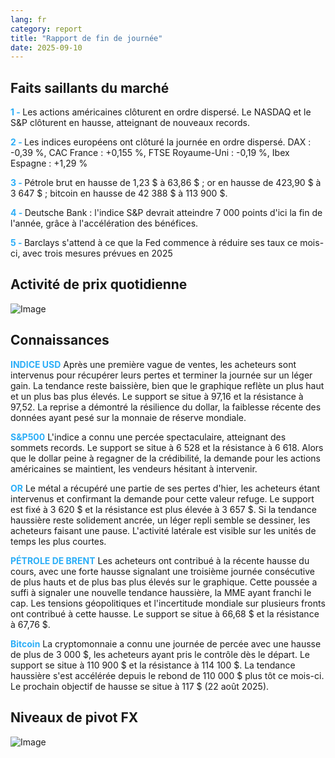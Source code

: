 ```yaml
---
lang: fr
category: report
title: "Rapport de fin de journée"
date: 2025-09-10
---
```



<h2>Faits saillants du marché</h2>
<strong style="color: #2caef7;">1 - </strong> Les actions américaines clôturent en ordre dispersé. Le NASDAQ et le S&P clôturent en hausse, atteignant de nouveaux records.

<strong style="color: #2caef7;">2 - </strong> Les indices européens ont clôturé la journée en ordre dispersé. DAX : -0,39 %, CAC France : +0,155 %, FTSE Royaume-Uni : -0,19 %, Ibex Espagne : +1,29 %

<strong style="color: #2caef7;">3 - </strong> Pétrole brut en hausse de 1,23 $ à 63,86 $ ; or en hausse de 423,90 $ à 3 647 $ ; bitcoin en hausse de 42 388 $ à 113 900 $.

<strong style="color: #2caef7;">4 - </strong> Deutsche Bank : l'indice S&P devrait atteindre 7 000 points d'ici la fin de l'année, grâce à l'accélération des bénéfices.

<strong style="color: #2caef7;">5 - </strong> Barclays s'attend à ce que la Fed commence à réduire ses taux ce mois-ci, avec trois mesures prévues en 2025



<h2>Activité de prix quotidienne</h2>
<img src="https://markleighedu.github.io/img/Sep-2025/10-Sep-2025/price.jpg" alt="Image"/>

<h2>Connaissances</h2>
<strong style="color: #2caef7;">INDICE USD</strong> Après une première vague de ventes, les acheteurs sont intervenus pour récupérer leurs pertes et terminer la journée sur un léger gain. La tendance reste baissière, bien que le graphique reflète un plus haut et un plus bas plus élevés. Le support se situe à 97,16 et la résistance à 97,52. La reprise a démontré la résilience du dollar, la faiblesse récente des données ayant pesé sur la monnaie de réserve mondiale.

<strong style="color: #2caef7;">S&P500</strong> L'indice a connu une percée spectaculaire, atteignant des sommets records. Le support se situe à 6 528 et la résistance à 6 618. Alors que le dollar peine à regagner de la crédibilité, la demande pour les actions américaines se maintient, les vendeurs hésitant à intervenir.

<strong style="color: #2caef7;">OR</strong> Le métal a récupéré une partie de ses pertes d'hier, les acheteurs étant intervenus et confirmant la demande pour cette valeur refuge. Le support est fixé à 3 620 $ et la résistance est plus élevée à 3 657 $. Si la tendance haussière reste solidement ancrée, un léger repli semble se dessiner, les acheteurs faisant une pause. L'activité latérale est visible sur les unités de temps les plus courtes.

<strong style="color: #2caef7;">PÉTROLE DE BRENT</strong> Les acheteurs ont contribué à la récente hausse du cours, avec une forte hausse signalant une troisième journée consécutive de plus hauts et de plus bas plus élevés sur le graphique. Cette poussée a suffi à signaler une nouvelle tendance haussière, la MME ayant franchi le cap. Les tensions géopolitiques et l'incertitude mondiale sur plusieurs fronts ont contribué à cette hausse. Le support se situe à 66,68 $ et la résistance à 67,76 $.

<strong style="color: #2caef7;">Bitcoin</strong> La cryptomonnaie a connu une journée de percée avec une hausse de plus de 3 000 $, les acheteurs ayant pris le contrôle dès le départ. Le support se situe à 110 900 $ et la résistance à 114 100 $. La tendance haussière s'est accélérée depuis le rebond de 110 000 $ plus tôt ce mois-ci. Le prochain objectif de hausse se situe à 117 $ (22 août 2025).



<h2>Niveaux de pivot FX</h2>
<img src="https://markleighedu.github.io/img/Sep-2025/10-Sep-2025/pivot.jpg" alt="Image"/>